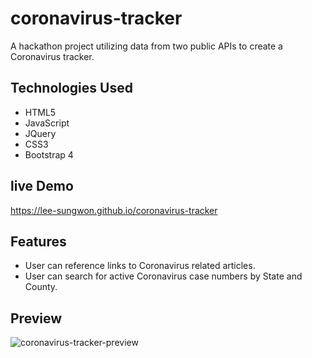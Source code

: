 # coronavirus-tracker
A hackathon project utilizing data from two public APIs to create a Coronavirus tracker.

## Technologies Used
- HTML5
- JavaScript
- JQuery
- CSS3
- Bootstrap 4

## live Demo
https://lee-sungwon.github.io/coronavirus-tracker

## Features
- User can reference links to Coronavirus related articles.
- User can search for active Coronavirus case numbers by State and County.

## Preview
![coronavirus-tracker-preview](https://user-images.githubusercontent.com/67028800/91507255-3b395c80-e889-11ea-84f3-58ddc641d018.gif)

